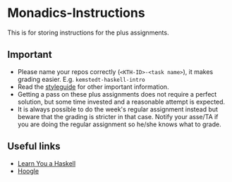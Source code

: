 # Monadics-Instructions

This is for storing instructions for the plus assignments.

## Important

* Please name your repos correctly (``<KTH-ID>-<task name>``), it makes grading easier. E.g. ``kemstedt-haskell-intro``
* Read the [styleguide](STYLEGUIDE.md) for other important information.
* Getting a pass on these plus assignments does not require a perfect solution, but some time invested and a reasonable attempt is expected.
* It is always possible to do the week's regular assignment instead but beware that the grading is stricter in that case. Notify your asse/TA if you are doing the regular assignment so he/she knows what to grade.

## Useful links

* [Learn You a Haskell](https://learnyouahaskell.github.io/)
* [Hoogle](https://hoogle.haskell.org/)
